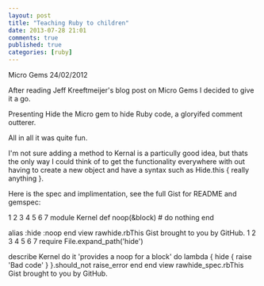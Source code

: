 ```yaml
---
layout: post
title: "Teaching Ruby to children"
date: 2013-07-28 21:01
comments: true
published: true
categories: [ruby]
---
```


Micro Gems
24/02/2012

After reading Jeff Kreeftmeijer's blog post on Micro Gems I decided to give it a go.

Presenting Hide the Micro gem to hide Ruby code, a gloryifed comment outterer.

All in all it was quite fun.

I'm not sure adding a method to Kernal is a particully good idea, but thats the only way I could think of to get the functionality everywhere with out having to create a new object and have a syntax such as Hide.this { really anything }.

Here is the spec and implimentation, see the full Gist for README and gemspec:

1
2
3
4
5
6
7
module Kernel
  def noop(&block)
    # do nothing
  end
 
  alias :hide :noop
end
view rawhide.rbThis Gist brought to you by GitHub.
1
2
3
4
5
6
7
require File.expand_path('hide')
 
describe Kernel do
  it 'provides a noop for a block' do
    lambda { hide { raise 'Bad code' } }.should_not raise_error
  end
end
view rawhide_spec.rbThis Gist brought to you by GitHub.